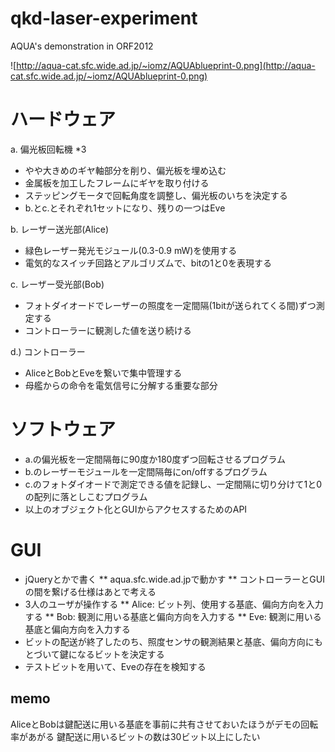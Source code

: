qkd-laser-experiment
====================

AQUA's demonstration in ORF2012

![http://aqua-cat.sfc.wide.ad.jp/~iomz/AQUAblueprint-0.png](http://aqua-cat.sfc.wide.ad.jp/~iomz/AQUAblueprint-0.png)


# ハードウェア

a. 偏光板回転機 *3
* やや大きめのギヤ軸部分を削り、偏光板を埋め込む
* 金属板を加工したフレームにギヤを取り付ける
* ステッピングモータで回転角度を調整し、偏光板のいちを決定する
* b.とc.とそれぞれ1セットになり、残りの一つはEve

b. レーザー送光部(Alice)
* 緑色レーザー発光モジュール(0.3-0.9 mW)を使用する
* 電気的なスイッチ回路とアルゴリズムで、bitの1と0を表現する

c. レーザー受光部(Bob)
* フォトダイオードでレーザーの照度を一定間隔(1bitが送られてくる間)ずつ測定する
* コントローラーに観測した値を送り続ける

d.) コントローラー
* AliceとBobとEveを繋いで集中管理する
* 母艦からの命令を電気信号に分解する重要な部分

# ソフトウェア
* a.の偏光板を一定間隔毎に90度か180度ずつ回転させるプログラム
* b.のレーザーモジュールを一定間隔毎にon/offするプログラム
* c.のフォトダイオードで測定できる値を記録し、一定間隔に切り分けて1と0の配列に落としこむプログラム
* 以上のオブジェクト化とGUIからアクセスするためのAPI

# GUI
* jQueryとかで書く
** aqua.sfc.wide.ad.jpで動かす
** コントローラーとGUIの間を繋げる仕様はあとで考える
* 3人のユーザが操作する
** Alice: ビット列、使用する基底、偏向方向を入力する
** Bob: 観測に用いる基底と偏向方向を入力する
** Eve: 観測に用いる基底と偏向方向を入力する
* ビットの配送が終了したのち、照度センサの観測結果と基底、偏向方向にもとづいて鍵になるビットを決定する
* テストビットを用いて、Eveの存在を検知する

## memo
AliceとBobは鍵配送に用いる基底を事前に共有させておいたほうがデモの回転率があがる
鍵配送に用いるビットの数は30ビット以上にしたい